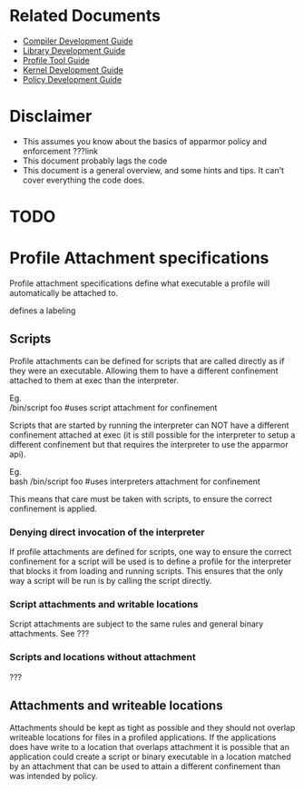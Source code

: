 # Related Documents
- [Compiler Development Guide](apparmor_compiler_development_guide)
- [Library Development Guide](apparmor_library_development_guide)
- [Profile Tool Guide](apparmor_profile_tools_guide)
- [Kernel Development Guide](apparmor_kernel_development_guide)
- [Policy Development Guide](aparmor_policy_development_guide)

# Disclaimer
- This assumes you know about the basics of apparmor policy and enforcement ???link
- This document probably lags the code
- This document is a general overview, and some hints and tips. It can't cover everything the code does.

# TODO

# Profile Attachment specifications

Profile attachment specifications define what executable a profile will automatically be attached to.

defines a labeling

## Scripts

Profile attachments can be defined for scripts that are called directly as if they were an executable. Allowing them to have a different confinement attached to them at exec than the interpreter.

  Eg.<br>
  /bin/script foo                            #uses script attachment for confinement

Scripts that are started by running the interpreter can NOT have a different confinement attached at exec (it is still possible for the interpreter to setup a different confinement but that requires the interpreter to use the apparmor api).

  Eg.<br>
  bash /bin/script foo                        #uses interpreters attachment for confinement

This means that care must be taken with scripts, to ensure the correct confinement is applied.

### Denying direct invocation of the interpreter

If profile attachments are defined for scripts, one way to ensure the correct confinement for a script will be used is to define a profile for the interpreter that blocks it from loading and running scripts. This ensures that the only way a script will be run is by calling the script directly.

### Script attachments and writable locations

Script attachments are subject to the same rules and general binary attachments. See ???

### Scripts and locations without attachment
???



## Attachments and writeable locations

Attachments should be kept as tight as possible and they should not overlap writeable locations for files in a profiled applications. If the applications does have write to a location that overlaps attachment it is possible that an application could create a script or binary executable in a location matched by an attachment that can be used to attain a different confinement than was intended by policy.

